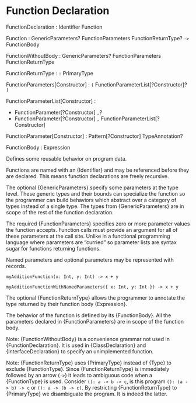 # Function Declaration

FunctionDeclaration : Identifier Function

Function : GenericParameters? FunctionParameters FunctionReturnType? `->` FunctionBody

FunctionWithoutBody : GenericParameters? FunctionParameters FunctionReturnType

FunctionReturnType : `:` PrimaryType

FunctionParameters[Constructor] : `(` FunctionParameterList[?Constructor]? `)`

FunctionParameterList[Constructor] :
  - FunctionParameter[?Constructor] `,`?
  - FunctionParameter[?Constructor] `,` FunctionParameterList[?Constructor]

FunctionParameter[Constructor] : Pattern[?Constructor] TypeAnnotation?

FunctionBody : Expression

Defines some reusable behavior on program data.

Functions are named with an {Identifier} and may be referenced before they are declared. This means function declarations are freely recursive.

The optional {GenericParameters} specify some parameters at the type level. These generic types and their bounds can specialize the function so the programmer can build behaviors which abstract over a category of types instead of a single type. The types from {GenericParameters} are in scope of the rest of the function declaration.

The required {FunctionParameters} specifies zero or more parameter values the function accepts. Function calls must provide an argument for all of these parameters at the call site. Unlike in a functional programming language where parameters are “curried” so parameter lists are syntax sugar for functions returning functions.

Named parameters and optional parameters may be represented with records.

```ite example
myAdditionFunction(x: Int, y: Int) -> x + y

myAdditionFunctionWithNamedParameters({ x: Int, y: Int }) -> x + y
```

The optional {FunctionReturnType} allows the programmer to annotate the type returned by their function body {Expression}.

The behavior of the function is defined by its {FunctionBody}. All the parameters declared in {FunctionParameters} are in scope of the function body.

Note: {FunctionWithoutBody} is a convenience grammar not used in {FunctionDeclaration}. It is used in {ClassDeclaration} and {InterfaceDeclaration} to specify an unimplemented function.

Note: {FunctionReturnType} uses {PrimaryType} instead of {Type} to exclude {FunctionType}. Since {FunctionReturnType} is immediately followed by an arrow (`->`) it leads to ambiguous code when a {FunctionType} is used. Consider `(): a -> b -> c`, is this program `(): (a -> b) -> c` or `(): a -> (b -> c)`. By restricting {FunctionReturnType} to {PrimaryType} we disambiguate the program. It is indeed the latter.

